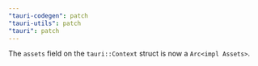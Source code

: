 ```yaml
---
"tauri-codegen": patch
"tauri-utils": patch
"tauri": patch
---
```


The `assets` field on the `tauri::Context` struct is now a `Arc<impl Assets>`.
